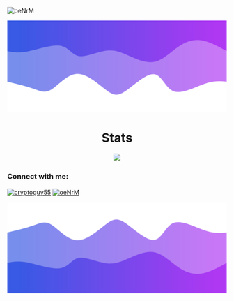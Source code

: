<p align="left"> <img src="https://komarev.com/ghpvc/?username=oeNrM&label=views&color=0e75b6&style=flat&" alt="oeNrM" /> </p>

![Header](./header.png)

<h1 align="center">Stats</h1>
<a href="https://github.com/Hazza3100"></a>
<p align="center">
  <img src="https://github-readme-stats.vercel.app/api?username=oeNrM&theme=midnight-purple&show_icons=true" />
</p>

<!-- ![Neo's GitHub stats](https://github-readme-stats.vercel.app/api?username=oeNrM&theme=midnight-purple&show_icons=true)
 -->
 
 <h3 align="left">Connect with me:</h3>
<p align="left">
<a href="https://t.me/BTC_USDT" target="blank"><img align="center" src="https://upload.wikimedia.org/wikipedia/commons/thumb/8/83/Telegram_2019_Logo.svg/512px-Telegram_2019_Logo.svg.png?20220331104809" alt="cryptoguy55" height="30" width="30" /></a>
<a href="mailto:neo.reverser@gmail.com" target="blank"><img align="center" src="https://pngroyale.com/wp-content/uploads/2021/11/Download-gmail-email-logo-png-1-1-768x555.png" alt="oeNrM" height="30" width="40" /></a>
</p>

![Footer](./footer.png)
